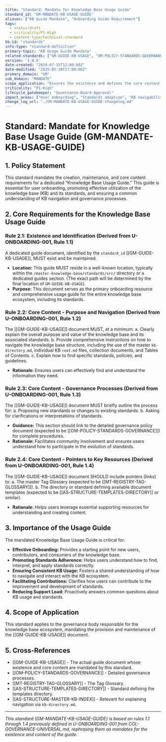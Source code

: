```yaml
---
title: "Standard: Mandate for Knowledge Base Usage Guide"
standard_id: "GM-MANDATE-KB-USAGE-GUIDE"
aliases: ["KB Guide Mandate", "Onboarding Guide Requirement"]
tags:
  - status/draft
  - criticality/P1-High
  - content-type/technical-standard
kb-id: "standards"
info-type: "standard-definition"
primary-topic: "KB Usage Guide Mandate"
related-standards: ["GM-GUIDE-KB-USAGE", "OM-POLICY-STANDARDS-GOVERNANCE", "MT-REGISTRY-TAG-GLOSSARY", "AS-STRUCTURE-TEMPLATES-DIRECTORY", "AS-STRUCTURE-MASTER-KB-INDEX"]
version: '1.0.0'
date-created: "2024-07-15T12:00:00Z"
date-modified: "2025-05-30T17:00:00Z"
primary_domain: "GM"
sub_domain: "MANDATE"
scope_application: "Ensures the existence and defines the core content requirements for a comprehensive guide on using the knowledge base and its associated standards."
criticality: "P1-High"
lifecycle_gatekeeper: "Governance-Board-Approval"
impact_areas: ["User onboarding", "Standards adoption", "KB navigability", "Community support", "Consistency of KB usage"]
change_log_url: "./GM-MANDATE-KB-USAGE-GUIDE-changelog.md"
---
```

# Standard: Mandate for Knowledge Base Usage Guide (GM-MANDATE-KB-USAGE-GUIDE)

## 1. Policy Statement

This standard mandates the creation, maintenance, and core content requirements for a dedicated "Knowledge Base Usage Guide." This guide is essential for user onboarding, promoting effective utilization of the knowledge base (KB) and its standards, and ensuring a common understanding of KB navigation and governance processes.

## 2. Core Requirements for the Knowledge Base Usage Guide

### Rule 2.1: Existence and Identification (Derived from U-ONBOARDING-001, Rule 1.1)
A dedicated guide document, identified by the `standard_id` [[GM-GUIDE-KB-USAGE]], MUST exist and be maintained.
*   **Location:** This guide MUST reside in a well-known location, typically within the `/master-knowledge-base/standards/src/` directory or a dedicated guides section. (The exact path will be determined by the final location of `GM-GUIDE-KB-USAGE`).
*   **Purpose:** This document serves as the primary onboarding resource and comprehensive usage guide for the entire knowledge base ecosystem, including its standards.

### Rule 2.2: Core Content - Purpose and Navigation (Derived from U-ONBOARDING-001, Rule 1.2)
The [[GM-GUIDE-KB-USAGE]] document MUST, at a minimum:
    a.  Clearly explain the overall purpose and value of the knowledge base and its associated standards.
    b.  Provide comprehensive instructions on how to navigate the knowledge base structure, including the use of the master `kb-directory.md`, individual KB `root.md` files, collection documents, and Tables of Contents.
    c.  Explain how to find specific standards, policies, and guidelines.
*   **Rationale:** Ensures users can effectively find and understand the information they need.

### Rule 2.3: Core Content - Governance Processes (Derived from U-ONBOARDING-001, Rule 1.3)
The [[GM-GUIDE-KB-USAGE]] document MUST briefly outline the process for:
    a.  Proposing new standards or changes to existing standards.
    b.  Asking for clarifications or interpretations of standards.
*   **Guidance:** This section should link to the detailed governance policy document (expected to be [[OM-POLICY-STANDARDS-GOVERNANCE]]) for complete procedures.
*   **Rationale:** Facilitates community involvement and ensures users understand how to participate in the evolution of standards.

### Rule 2.4: Core Content - Pointers to Key Resources (Derived from U-ONBOARDING-001, Rule 1.4)
The [[GM-GUIDE-KB-USAGE]] document SHOULD include pointers (links) to:
    a.  The master Tag Glossary (expected to be [[MT-REGISTRY-TAG-GLOSSARY]]).
    b.  The directory or standard defining available document templates (expected to be [[AS-STRUCTURE-TEMPLATES-DIRECTORY]] or similar).
*   **Rationale:** Helps users leverage essential supporting resources for understanding and creating content.

## 3. Importance of the Usage Guide

The mandated Knowledge Base Usage Guide is critical for:

*   **Effective Onboarding:** Provides a starting point for new users, contributors, and consumers of the knowledge base.
*   **Promoting Standards Adherence:** Helps users understand how to find, interpret, and apply standards correctly.
*   **Ensuring Consistent KB Usage:** Fosters a shared understanding of how to navigate and interact with the KB ecosystem.
*   **Facilitating Contributions:** Clarifies how users can contribute to the improvement and development of standards.
*   **Reducing Support Load:** Proactively answers common questions about KB usage and standards.

## 4. Scope of Application

This standard applies to the governance body responsible for the knowledge base ecosystem, mandating the provision and maintenance of the [[GM-GUIDE-KB-USAGE]] document.

## 5. Cross-References
- [[GM-GUIDE-KB-USAGE]] - The actual guide document whose existence and core content are mandated by this standard.
- [[OM-POLICY-STANDARDS-GOVERNANCE]] - Detailed governance processes.
- [[MT-REGISTRY-TAG-GLOSSARY]] - The Tag Glossary.
- [[AS-STRUCTURE-TEMPLATES-DIRECTORY]] - Standard defining the templates directory.
- [[AS-STRUCTURE-MASTER-KB-INDEX]] - Relevant for explaining navigation via `kb-directory.md`.

---
*This standard (GM-MANDATE-KB-USAGE-GUIDE) is based on rules 1.1 through 1.4 previously defined in U-ONBOARDING-001 from COL-GOVERNANCE-UNIVERSAL.md, rephrasing them as mandates for the existence and content of the guide.*
